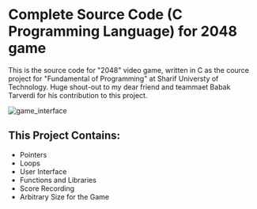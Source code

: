 # Complete Source Code (C Programming Language) for 2048 game
This is the source code for "2048" video game, written in C as the cource project for "Fundamental of Programming" at Sharif Universty of Technology.
Huge shout-out to my dear friend and teammaet Babak Tarverdi for his contribution to this project.

![game_interface](https://github.com/user-attachments/assets/5ab64ad9-b329-4873-bf36-70bec7c98b10)
## This Project Contains:
- Pointers
- Loops
- User Interface
- Functions and Libraries
- Score Recording
- Arbitrary Size for the Game
